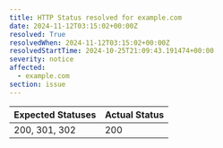 ```yaml
---
title: HTTP Status resolved for example.com
date: 2024-11-12T03:15:02+00:00Z
resolved: True
resolvedWhen: 2024-11-12T03:15:02+00:00Z
resolvedStartTime: 2024-10-25T21:09:43.191474+00:00
severity: notice
affected:
  - example.com
section: issue
---
```


| Expected Statuses | Actual Status  |
|-------------------|----------------|
| 200, 301, 302 | 200 |

